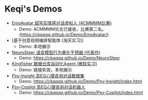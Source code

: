# Keqi's Demos
- [EmoAvatar 超写实情感对话虚拟人 (ACMMMM比赛)](https://ckqqqq.github.io/Demo/EmoAvatar/)
  * Demo: ACMMMM论文已接收，比赛第二名。 (https://ckqqqq.github.io/Demo/EmoAvatar/)
- [基于创意视频编排智能体 (淘天实习)]
  * Demo: 本地展示
- [NeuroSteer 语言模型行为量化干预器 (代表作)](https://ckqqqq.github.io/Demo/NeuroSteer)
  * Demo: https://ckqqqq.github.io/Demo/NeuroSteer   
- [Kingfisher 数据仓库自动化Agent (微软实习)](https://ckqqqq.github.io/Demo/DataJarvis/)
  * Demo: 链接失效，本地展示
- [Psy-Insight 高EQ心理咨询对话数据集](https://ckqqqq.github.io/Demo/Psy-Insight/index.html)
  * Demo: https://ckqqqq.github.io/Demo/Psy-Insight/index.html
- [Psy-Copilot 高EQ心理咨询对话机器人](https://ckqqqq.github.io/Demo/Psy-Copilot/index.html)
  * Demo: https://ckqqqq.github.io/Demo/Psy-Copilot/index.html


